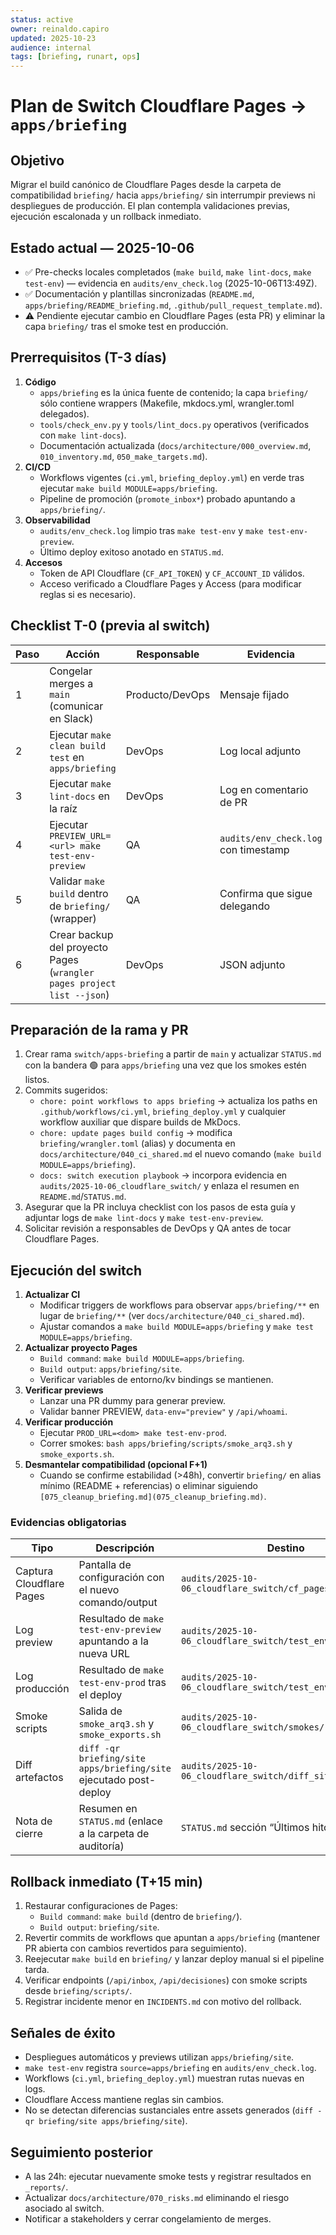 ```yaml
---
status: active
owner: reinaldo.capiro
updated: 2025-10-23
audience: internal
tags: [briefing, runart, ops]
---
```


# Plan de Switch Cloudflare Pages → `apps/briefing`

## Objetivo

Migrar el build canónico de Cloudflare Pages desde la carpeta de compatibilidad `briefing/` hacia `apps/briefing/` sin interrumpir previews ni despliegues de producción. El plan contempla validaciones previas, ejecución escalonada y un rollback inmediato.

## Estado actual — 2025-10-06

- ✅ Pre-checks locales completados (`make build`, `make lint-docs`, `make test-env`) — evidencia en `audits/env_check.log` (2025-10-06T13:49Z).
- ✅ Documentación y plantillas sincronizadas (`README.md`, `apps/briefing/README_briefing.md`, `.github/pull_request_template.md`).
- ⚠️ Pendiente ejecutar cambio en Cloudflare Pages (esta PR) y eliminar la capa `briefing/` tras el smoke test en producción.

## Prerrequisitos (T-3 días)

1. **Código**
   - `apps/briefing` es la única fuente de contenido; la capa `briefing/` sólo contiene wrappers (Makefile, mkdocs.yml, wrangler.toml delegados).
   - `tools/check_env.py` y `tools/lint_docs.py` operativos (verificados con `make lint-docs`).
   - Documentación actualizada (`docs/architecture/000_overview.md`, `010_inventory.md`, `050_make_targets.md`).
2. **CI/CD**
   - Workflows vigentes (`ci.yml`, `briefing_deploy.yml`) en verde tras ejecutar `make build MODULE=apps/briefing`.
   - Pipeline de promoción (`promote_inbox*`) probado apuntando a `apps/briefing/`.
3. **Observabilidad**
   - `audits/env_check.log` limpio tras `make test-env` y `make test-env-preview`.
   - Último deploy exitoso anotado en `STATUS.md`.
4. **Accesos**
   - Token de API Cloudflare (`CF_API_TOKEN`) y `CF_ACCOUNT_ID` válidos.
   - Acceso verificado a Cloudflare Pages y Access (para modificar reglas si es necesario).

## Checklist T-0 (previa al switch)

| Paso | Acción | Responsable | Evidencia |
|------|--------|-------------|-----------|
| 1 | Congelar merges a `main` (comunicar en Slack) | Producto/DevOps | Mensaje fijado |
| 2 | Ejecutar `make clean build test` en `apps/briefing` | DevOps | Log local adjunto |
| 3 | Ejecutar `make lint-docs` en la raíz | DevOps | Log en comentario de PR |
| 4 | Ejecutar `PREVIEW_URL=<url> make test-env-preview` | QA | `audits/env_check.log` con timestamp |
| 5 | Validar `make build` dentro de `briefing/` (wrapper) | QA | Confirma que sigue delegando |
| 6 | Crear backup del proyecto Pages (`wrangler pages project list --json`) | DevOps | JSON adjunto |

## Preparación de la rama y PR

1. Crear rama `switch/apps-briefing` a partir de `main` y actualizar `STATUS.md` con la bandera 🟢 para `apps/briefing` una vez que los smokes estén listos.
2. Commits sugeridos:
   - `chore: point workflows to apps briefing` → actualiza los paths en `.github/workflows/ci.yml`, `briefing_deploy.yml` y cualquier workflow auxiliar que dispare builds de MkDocs.
   - `chore: update pages build config` → modifica `briefing/wrangler.toml` (alias) y documenta en `docs/architecture/040_ci_shared.md` el nuevo comando (`make build MODULE=apps/briefing`).
   - `docs: switch execution playbook` → incorpora evidencia en `audits/2025-10-06_cloudflare_switch/` y enlaza el resumen en `README.md`/`STATUS.md`.
3. Asegurar que la PR incluya checklist con los pasos de esta guía y adjuntar logs de `make lint-docs` y `make test-env-preview`.
4. Solicitar revisión a responsables de DevOps y QA antes de tocar Cloudflare Pages.

## Ejecución del switch

1. **Actualizar CI**
   - Modificar triggers de workflows para observar `apps/briefing/**` en lugar de `briefing/**` (ver `docs/architecture/040_ci_shared.md`).
   - Ajustar comandos a `make build MODULE=apps/briefing` y `make test MODULE=apps/briefing`.
2. **Actualizar proyecto Pages**
   - `Build command`: `make build MODULE=apps/briefing`.
   - `Build output`: `apps/briefing/site`.
   - Verificar variables de entorno/kv bindings se mantienen.
3. **Verificar previews**
   - Lanzar una PR dummy para generar preview.
   - Validar banner PREVIEW, `data-env="preview"` y `/api/whoami`.
4. **Verificar producción**
   - Ejecutar `PROD_URL=<dom> make test-env-prod`.
   - Correr smokes: `bash apps/briefing/scripts/smoke_arq3.sh` y `smoke_exports.sh`.
5. **Desmantelar compatibilidad (opcional F+1)**
   - Cuando se confirme estabilidad (>48h), convertir `briefing/` en alias mínimo (README + referencias) o eliminar siguiendo `[075_cleanup_briefing.md](075_cleanup_briefing.md)`.

### Evidencias obligatorias

| Tipo | Descripción | Destino |
|------|-------------|---------|
| Captura Cloudflare Pages | Pantalla de configuración con el nuevo comando/output | `audits/2025-10-06_cloudflare_switch/cf_pages_config.png` |
| Log preview | Resultado de `make test-env-preview` apuntando a la nueva URL | `audits/2025-10-06_cloudflare_switch/test_env_preview.log` |
| Log producción | Resultado de `make test-env-prod` tras el deploy | `audits/2025-10-06_cloudflare_switch/test_env_prod.log` |
| Smoke scripts | Salida de `smoke_arq3.sh` y `smoke_exports.sh` | `audits/2025-10-06_cloudflare_switch/smokes/` |
| Diff artefactos | `diff -qr briefing/site apps/briefing/site` ejecutado post-deploy | `audits/2025-10-06_cloudflare_switch/diff_sites.txt` |
| Nota de cierre | Resumen en `STATUS.md` (enlace a la carpeta de auditoría) | `STATUS.md` sección “Últimos hitos” |

## Rollback inmediato (T+15 min)

1. Restaurar configuraciones de Pages:
   - `Build command`: `make build` (dentro de `briefing/`).
   - `Build output`: `briefing/site`.
2. Revertir commits de workflows que apuntan a `apps/briefing` (mantener PR abierta con cambios revertidos para seguimiento).
3. Reejecutar `make build` en `briefing/` y lanzar deploy manual si el pipeline tarda.
4. Verificar endpoints (`/api/inbox`, `/api/decisiones`) con smoke scripts desde `briefing/scripts/`.
5. Registrar incidente menor en `INCIDENTS.md` con motivo del rollback.

## Señales de éxito

- Despliegues automáticos y previews utilizan `apps/briefing/site`.
- `make test-env` registra `source=apps/briefing` en `audits/env_check.log`.
- Workflows (`ci.yml`, `briefing_deploy.yml`) muestran rutas nuevas en logs.
- Cloudflare Access mantiene reglas sin cambios.
- No se detectan diferencias sustanciales entre assets generados (`diff -qr briefing/site apps/briefing/site`).

## Seguimiento posterior

- A las 24h: ejecutar nuevamente smoke tests y registrar resultados en `_reports/`.
- Actualizar `docs/architecture/070_risks.md` eliminando el riesgo asociado al switch.
- Notificar a stakeholders y cerrar congelamiento de merges.
